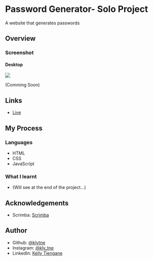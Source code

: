 # Password Generator- Solo Project

A website that generates passwords

<h2>Overview</h2>
<h3>Screenshot</h3>
<h4>Desktop</h4>

<img src="#"><p>(Comming Soon)</p>

<h2>Links</h2>
<ul>
  <li><a href="#">Live</a></li>
</ul>

<h2>My Process</h2>
<h3>Languages</h3>
<ul>
  <li>HTML</li>
  <li>CSS</li>
  <li>JavaScript</li>
</ul>

<h3>What I learnt</h3>
<ul>
  <li>(Will see at the end of the project...)</li>
</ul>

<h2>Acknowledgements</h2>
<ul>
  <li>Scrimba: <a href="https://scrimba.com">Scrimba</a></li>
</ul>

<h2>Author</h2>
<ul>
  <li>Github: <a href="https://github.com/klytne">@klytne</a></li>
  <li>Instagram: <a href="https://www.instagram.com/kly.tne/">@kly_tne</a></li>
  <li>LinkedIn: <a href="https://www.linkedin.com/in/kelly-tiengane-4b72572a6/">Kelly Tiengane</li>
</ul>